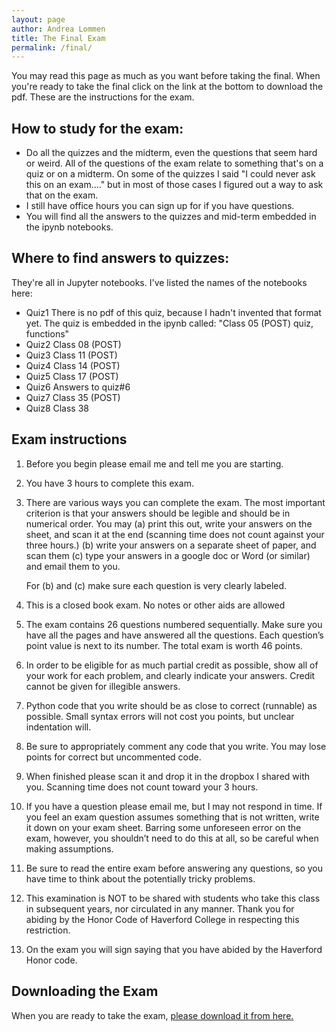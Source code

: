 ```yaml
---
layout: page
author: Andrea Lommen
title: The Final Exam 
permalink: /final/
---
```


You may read this page as much as you want before taking the final.  When
you're ready to take the final click on the link at the bottom to download the
pdf.   These are the instructions for the exam.

## How to study for the exam:
* Do all the quizzes and the midterm, even the questions that seem hard or
weird.  All of
the questions of the exam relate to something that's on a quiz or on a midterm.
On some of the quizzes I said "I could never ask this on an exam...." but in 
most of those cases I figured out a way to ask that on the exam.
* I still have office hours you can sign up for if you have questions.
* You will find all the answers to the quizzes and mid-term embedded in
the ipynb notebooks.

## Where to find answers to quizzes:
They're all in Jupyter notebooks.  I've listed the names of
the notebooks here:
* Quiz1  There is no pdf of this quiz, because I hadn't invented
that format yet.  The quiz is embedded in the ipynb called:
"Class 05 (POST) quiz, functions"
* Quiz2 Class 08 (POST)
* Quiz3 Class 11 (POST)
* Quiz4 Class 14 (POST)
* Quiz5 Class 17 (POST)
* Quiz6 Answers to quiz#6 
* Quiz7 Class 35 (POST)
* Quiz8 Class 38


## Exam instructions
1. Before you begin please email me and tell me you are starting.
2. You have 3 hours to complete this exam.
3. There are various ways you can complete the exam. The most important criterion is that your answers should be legible and should be in numerical order. You may 
	(a) print this out, write your answers on the sheet, and scan it at the end (scanning time does not count against your three hours.) 
	(b) write your answers on a separate sheet of paper, and scan them 
	(c) type your answers in a google doc or Word (or similar) and email them to you. 

	For (b) and (c) make sure each question is very clearly labeled.

4. This is a closed book exam. No notes or other aids are allowed
5. The exam contains 26 questions numbered sequentially. Make sure you have all the pages and have answered all the questions. Each question’s
point value is next to its number. The total exam is worth 46 points.
6. In order to be eligible for as much partial credit as possible, show all of your work for each problem, and
clearly indicate your answers. Credit cannot be given for illegible answers.
7. Python code that you write should be as close to correct (runnable) as possible. Small syntax errors will
not cost you points, but unclear indentation will.
8. Be sure to appropriately comment any code that you write. You may lose points for correct but
uncommented code.
9. When finished please scan it and drop it in the dropbox I shared with you. Scanning time does not count toward your 3 hours.
10. If you have a question please email me, but I may not respond in time. If you feel an exam question assumes something that is not written, write it down on your exam sheet. Barring some unforeseen error on the exam, however, you shouldn’t need to do this at all, so be careful when making assumptions.
11. Be sure to read the entire exam before answering any questions, so you have time to think about the potentially tricky problems.
12. This examination is NOT to be shared with students who take this class in subsequent years, nor circulated in any manner. Thank you for abiding by the Honor Code of Haverford College in respecting this restriction.
13. On the exam you will sign saying that you have abided by the Haverford Honor code.

## Downloading the Exam
When you are ready to take the exam, [please download it from here.](final.pdf)
